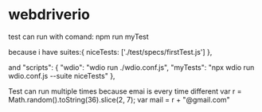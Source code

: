 # webdriverio
test can run with comand:
npm run myTest

because i have
suites:{
        niceTests: ['./test/specs/firstTest.js']
    },

 and
 "scripts": {
    "wdio": "wdio run ./wdio.conf.js",
    "myTests": "npx wdio run wdio.conf.js --suite niceTests"
  },

  Test can run multiple times because emai is every time different
  var r = Math.random().toString(36).slice(2, 7);
  var mail = r + "@gmail.com"
